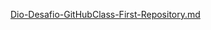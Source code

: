 [Dio-Desafio-GitHubClass-First-Repository.md](https://github.com/Fabiano-Thimotheo/Dio-Desafio-GitHubClass-First-Repository/files/10181940/Dio-Desafio-GitHubClass-First-Repository.md)
